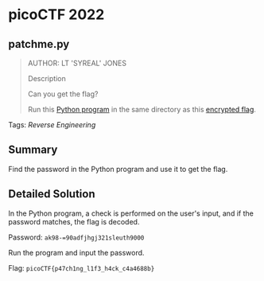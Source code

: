 # picoCTF 2022
## patchme.py

> AUTHOR: LT 'SYREAL' JONES
>
> Description
>
> Can you get the flag?
>
> Run this [Python program](https://github.com/03npan/ctf-write-ups/blob/main/picoctf_2022/reverse_engineering/patchme_py/patchme.flag.py) in the same directory as this [encrypted flag](https://github.com/03npan/ctf-write-ups/blob/main/picoctf_2022/reverse_engineering/patchme_py/flag.txt.enc).

Tags: *Reverse Engineering*

## Summary

Find the password in the Python program and use it to get the flag.

## Detailed Solution

In the Python program, a check is performed on the user's input, and if the password matches, the flag is decoded.

Password: `ak98-=90adfjhgj321sleuth9000`

Run the program and input the password.

Flag: `picoCTF{p47ch1ng_l1f3_h4ck_c4a4688b}`